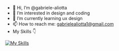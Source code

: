 - 👋 Hi, I’m @gabriele-aliotta
- 👀 I’m interested in design and coding
- 🌱 I’m currently learning ux design
- 📫 How to reach me: gabrielealiotta1@gmail.com
- My Skills 👇

[![My Skills](https://skillicons.dev/icons?i=html,css,js,figma,ai,ps)](https://skillicons.dev)

<!--
[![Anurag's GitHub stats](https://github-readme-stats.vercel.app/api?username=gabriele-aliotta&show_icons=true&theme=radical)](https://github.com/anuraghazra/github-readme-stats)
-->
